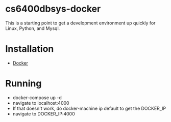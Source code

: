 # cs6400dbsys-docker

This is a starting point to get a development environment up quickly for Linux, Python, and Mysql.

# Installation
* [Docker](https://docs.docker.com/engine/installation/)

# Running
* docker-compose up -d
* navigate to localhost:4000
* If that doesn't work, do docker-machine ip default to get the DOCKER_IP
* navigate to DOCKER_IP:4000
